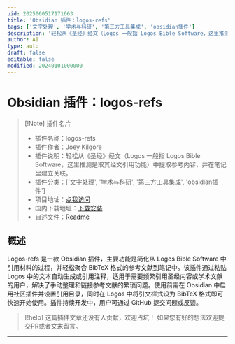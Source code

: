 ```yaml
---
uid: 2025060517171663
title: 'Obsidian 插件：logos-refs'
tags: ['文字处理', '学术与科研', '第三方工具集成', 'obsidian插件']
description: '轻松从《圣经》经文（Logos 一般指 Logos Bible Software，这里推测是取其经文引用功能）中提取参考内容，并在笔记里建立关联。'
author: AI
type: auto
draft: false
editable: false
modified: 20240101000000
---
```


# Obsidian 插件：logos-refs

> [!Note] 插件名片
> - 插件名称：logos-refs
> - 插件作者：Joey Kilgore
> - 插件说明：轻松从《圣经》经文（Logos 一般指 Logos Bible Software，这里推测是取其经文引用功能）中提取参考内容，并在笔记里建立关联。
> - 插件分类：['文字处理', '学术与科研', '第三方工具集成', 'obsidian插件']
> - 项目地址：[点我访问](https://github.com/joey-kilgore/logos-refs)
> - 国内下载地址：[下载安装](https://pkmer.cn/products/plugin/pluginMarket/?logos-refs)
> - 自述文件：[Readme](https://ghproxy.net/https://raw.githubusercontent.com/joey-kilgore/logos-refs/master/README.md)



## 概述

Logos-refs 是一款 Obsidian 插件，主要功能是简化从 Logos Bible Software 中引用材料的过程，并轻松聚合 BibTeX 格式的参考文献到笔记中。该插件通过粘贴 Logos 中的文本自动生成或引用注释，适用于需要频繁引用圣经内容或学术文献的用户，解决了手动整理和链接参考文献的繁琐问题。使用前需在 Obsidian 中启用社区插件并设置引用目录，同时在 Logos 中将引文样式设为 BibTeX 格式即可快速开始使用。插件持续开发中，用户可通过 GitHub 提交问题或反馈。


> [!help] 
> 这篇插件文章还没有人贡献，欢迎占坑！
> 如果您有好的想法欢迎提交PR或者文末留言。
> 

---



